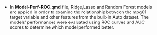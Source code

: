 * In **Model-Perf-ROC.qmd** file, Ridge,Lasso and Random Forest models are applied in order to examine the relationship between the mpg01 target variable and other features from the built-in Auto dataset. The models' performances were evaluated using ROC curves and AUC scores to determine which model performed better.
